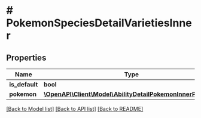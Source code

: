 # # PokemonSpeciesDetailVarietiesInner

## Properties

Name | Type | Description | Notes
------------ | ------------- | ------------- | -------------
**is_default** | **bool** |  |
**pokemon** | [**\OpenAPI\Client\Model\AbilityDetailPokemonInnerPokemon**](AbilityDetailPokemonInnerPokemon.md) |  |

[[Back to Model list]](../../README.md#models) [[Back to API list]](../../README.md#endpoints) [[Back to README]](../../README.md)
